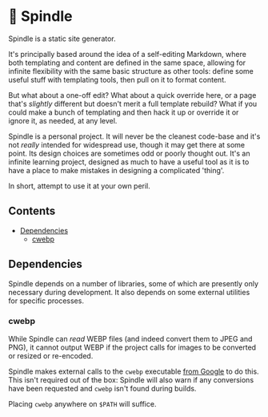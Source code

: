 # 🧵 Spindle

Spindle is a static site generator.

It's principally based around the idea of a self-editing Markdown, where both templating and content are defined in the same space, allowing for infinite flexibility with the same basic structure as other tools: define some useful stuff with templating tools, then pull on it to format content.

But what about a one-off edit?  What about a quick override here, or a page that's *slightly* different but doesn't merit a full template rebuild?  What if you could make a bunch of templating and then hack it up or override it or ignore it, as needed, at any level.

Spindle is a personal project.  It will never be the cleanest code-base and it's not *really* intended for widespread use, though it may get there at some point.  Its design choices are sometimes odd or poorly thought out.  It's an infinite learning project, designed as much to have a useful tool as it is to have a place to make mistakes in designing a complicated 'thing'.

In short, attempt to use it at your own peril.

## Contents

<!-- MarkdownTOC autolink=true -->

- [Dependencies](#dependencies)
	- [cwebp](#cwebp)

<!-- /MarkdownTOC -->

## Dependencies

Spindle depends on a number of libraries, some of which are presently only necessary during development.  It also depends on some external utilities for specific processes.

### cwebp

While Spindle can *read* WEBP files (and indeed convert them to JPEG and PNG), it cannot output WEBP if the project calls for images to be converted or resized or re-encoded.

Spindle makes external calls to the `cwebp` executable [from Google](https://developers.google.com/speed/webp/download) to do this.  This isn't required out of the box: Spindle will also warn if any conversions have been requested and `cwebp` isn't found during builds.

Placing `cwebp` anywhere on `$PATH` will suffice.